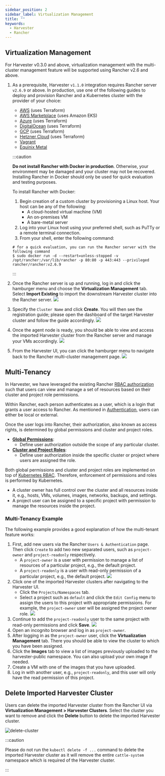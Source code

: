 ```yaml
---
sidebar_position: 2
sidebar_label: Virtualization Management
title: ""
keywords:
  - Harvester
  - Rancher
---
```


## Virtualization Management

For Harvester v0.3.0 and above, virtualization management with the multi-cluster management feature will be supported using Rancher v2.6 and above.

1. As a prerequisite, Harvester `v1.1.0` integration requires Rancher server `v2.6.9` or above. In production, use one of the following guides to deploy and provision Rancher and a Kubernetes cluster with the provider of your choice:
    - [AWS](https://rancher.com/docs/rancher/v2.6/en/quick-start-guide/deployment/amazon-aws-qs/) (uses Terraform)
    - [AWS Marketplace](https://rancher.com/docs/rancher/v2.6/en/quick-start-guide/deployment/amazon-aws-marketplace-qs/) (uses Amazon EKS)
    - [Azure](https://rancher.com/docs/rancher/v2.6/en/quick-start-guide/deployment/microsoft-azure-qs/) (uses Terraform)
    - [DigitalOcean](https://rancher.com/docs/rancher/v2.6/en/quick-start-guide/deployment/digital-ocean-qs/) (uses Terraform)
    - [GCP](https://rancher.com/docs/rancher/v2.6/en/quick-start-guide/deployment/google-gcp-qs/) (uses Terraform)
    - [Hetzner Cloud](https://rancher.com/docs/rancher/v2.6/en/quick-start-guide/deployment/hetzner-cloud-qs/) (uses Terraform)
    - [Vagrant](https://rancher.com/docs/rancher/v2.6/en/quick-start-guide/deployment/quickstart-vagrant/)
    - [Equinix Metal](https://rancher.com/docs/rancher/v2.6/en/quick-start-guide/deployment/equinix-metal-qs/)

    :::caution

    **Do not install Rancher with Docker in production**. Otherwise, your environment may be damaged and your cluster may not be recovered. Installing Rancher in Docker should only be used for quick evaluation and testing purposes.

    To install Rancher with Docker:

    1. Begin creation of a custom cluster by provisioning a Linux host. Your host can be any of the following:
        - A cloud-hosted virtual machine (VM)
        - An on-premises VM
        - A bare-metal server
    1. Log into your Linux host using your preferred shell, such as PuTTy or a remote terminal connection.
    1. From your shell, enter the following command:

    ```shell
    # for a quick evaluation, you can run the Rancher server with the following command
    $ sudo docker run -d --restart=unless-stopped -v /opt/rancher:/var/lib/rancher -p 80:80 -p 443:443 --privileged rancher/rancher:v2.6.9
    ```

    :::

    
1. Once the Rancher server is up and running, log in and click the hamburger menu and choose the **Virtualization Management** tab. Select **Import Existing** to import the downstream Harvester cluster into the Rancher server.
![](/img/v1.1/rancher/vm-menu.png)
1. Specify the `Cluster Name` and click **Create**. You will then see the registration guide; please open the dashboard of the target Harvester cluster and follow the guide accordingly.
![](/img/v1.1/rancher/harv-importing.png)
1. Once the agent node is ready, you should be able to view and access the imported Harvester cluster from the Rancher server and manage your VMs accordingly.
![](/img/v1.1/rancher/harv-cluster-view.png)
1. From the Harvester UI, you can click the hamburger menu to navigate back to the Rancher multi-cluster management page.
![](/img/v1.1/rancher/harv-go-back.png)

## Multi-Tenancy

In Harvester, we have leveraged the existing Rancher [RBAC authorization](https://rancher.com/docs/rancher/v2.6/en/admin-settings/rbac/) such that users can view and manage a set of resources based on their cluster and project role permissions.

Within Rancher, each person authenticates as a user, which is a login that grants a user access to Rancher. As mentioned in [Authentication](https://rancher.com/docs/rancher/v2.6/en/admin-settings/authentication/), users can either be local or external.

Once the user logs into Rancher, their authorization, also known as access rights, is determined by global permissions and cluster and project roles.

- [**Global Permissions**](https://rancher.com/docs/rancher/v2.6/en/admin-settings/rbac/global-permissions/):
    - Define user authorization outside the scope of any particular cluster.
- [**Cluster and Project Roles**](https://rancher.com/docs/rancher/v2.6/en/admin-settings/rbac/cluster-project-roles/):
    - Define user authorization inside the specific cluster or project where users are assigned the role.

Both global permissions and cluster and project roles are implemented on top of [Kubernetes RBAC](https://kubernetes.io/docs/reference/access-authn-authz/rbac/). Therefore, enforcement of permissions and roles is performed by Kubernetes.

- A cluster owner has full control over the cluster and all resources inside it, e.g., hosts, VMs, volumes, images, networks, backups, and settings.
- A project user can be assigned to a specific project with permission to manage the resources inside the project.


### Multi-Tenancy Example
The following example provides a good explanation of how the multi-tenant feature works:

1. First, add new users via the Rancher `Users & Authentication` page. Then click `Create` to add two new separated users, such as `project-owner` and `project-readonly` respectively.
    - A `project-owner` is a user with permission to manage a list of resources of a particular project, e.g., the default project.
    - A `project-readonly` is a user with read-only permission of a particular project, e.g., the default project.
    ![](/img/v1.1/rancher/create-user.png)
1. Click one of the imported Harvester clusters after navigating to the Harvester UI.
    - Click the `Projects/Namespaces` tab.
    - Select a project such as `default` and click the `Edit Config` menu to assign the users to this project with appropriate permissions. For example, the `project-owner` user will be assigned the project owner role.
   ![](/img/v1.1/rancher/add-member.png)
1. Continue to add the `project-readonly` user to the same project with read-only permissions and click **Save**.
   ![](/img/v1.1/rancher/added-user.png)
1. Open an incognito browser and log in as `project-owner`.
1. After logging in as the `project-owner` user, click the **Virtualization Management** tab. There you should be able to view the cluster to which you have been assigned.
1. Click the **Images** tab to view a list of images previously uploaded to the harvester-public namespace. You can also upload your own image if needed.
1. Create a VM with one of the images that you have uploaded.
1. Log in with another user, e.g., `project-readonly`, and this user will only have the read permission of this project.

## Delete Imported Harvester Cluster
Users can delete the imported Harvester cluster from the Rancher UI via **Virtualization Management > Harvester Clusters**. Select the cluster you want to remove and click the **Delete** button to delete the imported Harvester cluster.

![delete-cluster](/img/v1.1/rancher/delete-harvester-cluster.png)

:::caution

Please do not run the `kubectl delete -f ...` command to delete the imported Harvester cluster as it will remove the entire `cattle-system` namespace which is required of the Harvester cluster.

:::
